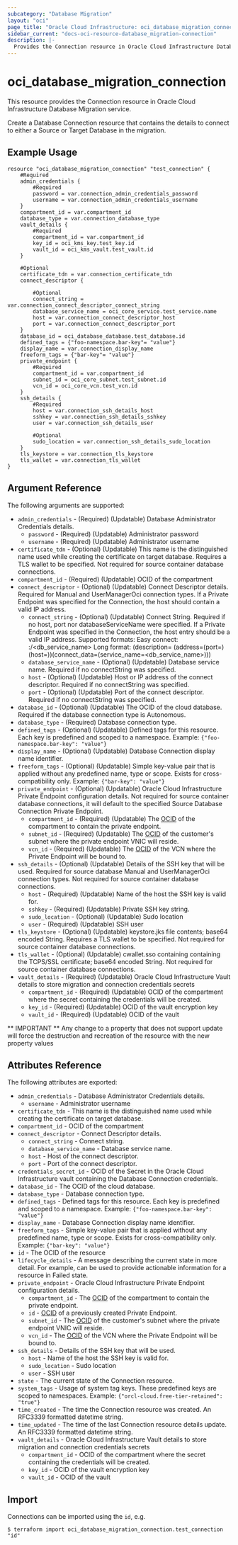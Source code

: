 ```yaml
---
subcategory: "Database Migration"
layout: "oci"
page_title: "Oracle Cloud Infrastructure: oci_database_migration_connection"
sidebar_current: "docs-oci-resource-database_migration-connection"
description: |-
  Provides the Connection resource in Oracle Cloud Infrastructure Database Migration service
---
```


# oci_database_migration_connection
This resource provides the Connection resource in Oracle Cloud Infrastructure Database Migration service.

Create a Database Connection resource that contains the details to connect to either a Source or Target Database
in the migration.

## Example Usage

```hcl
resource "oci_database_migration_connection" "test_connection" {
	#Required
	admin_credentials {
		#Required
		password = var.connection_admin_credentials_password
		username = var.connection_admin_credentials_username
	}
	compartment_id = var.compartment_id
	database_type = var.connection_database_type
	vault_details {
		#Required
		compartment_id = var.compartment_id
		key_id = oci_kms_key.test_key.id
		vault_id = oci_kms_vault.test_vault.id
	}

	#Optional
	certificate_tdn = var.connection_certificate_tdn
	connect_descriptor {

		#Optional
		connect_string = var.connection_connect_descriptor_connect_string
		database_service_name = oci_core_service.test_service.name
		host = var.connection_connect_descriptor_host
		port = var.connection_connect_descriptor_port
	}
	database_id = oci_database_database.test_database.id
	defined_tags = {"foo-namespace.bar-key"= "value"}
	display_name = var.connection_display_name
	freeform_tags = {"bar-key"= "value"}
	private_endpoint {
		#Required
		compartment_id = var.compartment_id
		subnet_id = oci_core_subnet.test_subnet.id
		vcn_id = oci_core_vcn.test_vcn.id
	}
	ssh_details {
		#Required
		host = var.connection_ssh_details_host
		sshkey = var.connection_ssh_details_sshkey
		user = var.connection_ssh_details_user

		#Optional
		sudo_location = var.connection_ssh_details_sudo_location
	}
	tls_keystore = var.connection_tls_keystore
	tls_wallet = var.connection_tls_wallet
}
```

## Argument Reference

The following arguments are supported:

* `admin_credentials` - (Required) (Updatable) Database Administrator Credentials details. 
	* `password` - (Required) (Updatable) Administrator password 
	* `username` - (Required) (Updatable) Administrator username 
* `certificate_tdn` - (Optional) (Updatable) This name is the distinguished name used while creating the certificate on target database. Requires a TLS wallet to be specified. Not required for source container database connections. 
* `compartment_id` - (Required) (Updatable) OCID of the compartment 
* `connect_descriptor` - (Optional) (Updatable) Connect Descriptor details. Required for Manual and UserManagerOci connection types. If a Private Endpoint was specified for the Connection, the host should contain a valid IP address. 
	* `connect_string` - (Optional) (Updatable) Connect String. Required if no host, port nor databaseServiceName were specified. If a Private Endpoint was specified in the Connection, the host entry should be a valid IP address. Supported formats: Easy connect: <host>:<port>/<db_service_name> Long format: (description= (address=(port=<port>)(host=<host>))(connect_data=(service_name=<db_service_name>))) 
	* `database_service_name` - (Optional) (Updatable) Database service name. Required if no connectString was specified. 
	* `host` - (Optional) (Updatable) Host or IP address of the connect descriptor. Required if no connectString was specified. 
	* `port` - (Optional) (Updatable) Port of the connect descriptor. Required if no connectString was specified. 
* `database_id` - (Optional) (Updatable) The OCID of the cloud database. Required if the database connection type is Autonomous. 
* `database_type` - (Required) Database connection type. 
* `defined_tags` - (Optional) (Updatable) Defined tags for this resource. Each key is predefined and scoped to a namespace. Example: `{"foo-namespace.bar-key": "value"}` 
* `display_name` - (Optional) (Updatable) Database Connection display name identifier. 
* `freeform_tags` - (Optional) (Updatable) Simple key-value pair that is applied without any predefined name, type or scope. Exists for cross-compatibility only. Example: `{"bar-key": "value"}` 
* `private_endpoint` - (Optional) (Updatable) Oracle Cloud Infrastructure Private Endpoint configuration details. Not required for source container database connections, it will default to the specified Source Database Connection Private Endpoint. 
	* `compartment_id` - (Required) (Updatable) The [OCID](https://docs.cloud.oracle.com/iaas/Content/General/Concepts/identifiers.htm) of the compartment to contain the private endpoint.  
	* `subnet_id` - (Required) (Updatable) The [OCID](https://docs.cloud.oracle.com/iaas/Content/General/Concepts/identifiers.htm) of the customer's subnet where the private endpoint VNIC will reside. 
	* `vcn_id` - (Required) (Updatable) The [OCID](https://docs.cloud.oracle.com/iaas/Content/General/Concepts/identifiers.htm) of the VCN where the Private Endpoint will be bound to. 
* `ssh_details` - (Optional) (Updatable) Details of the SSH key that will be used. Required for source database Manual and UserManagerOci connection types. Not required for source container database connections. 
	* `host` - (Required) (Updatable) Name of the host the SSH key is valid for. 
	* `sshkey` - (Required) (Updatable) Private SSH key string. 
	* `sudo_location` - (Optional) (Updatable) Sudo location 
	* `user` - (Required) (Updatable) SSH user 
* `tls_keystore` - (Optional) (Updatable) keystore.jks file contents; base64 encoded String. Requires a TLS wallet to be specified. Not required for source container database connections. 
* `tls_wallet` - (Optional) (Updatable) cwallet.sso containing containing the TCPS/SSL certificate; base64 encoded String. Not required for source container database connections. 
* `vault_details` - (Required) (Updatable) Oracle Cloud Infrastructure Vault details to store migration and connection credentials secrets 
	* `compartment_id` - (Required) (Updatable) OCID of the compartment where the secret containing the credentials will be created. 
	* `key_id` - (Required) (Updatable) OCID of the vault encryption key 
	* `vault_id` - (Required) (Updatable) OCID of the vault 


** IMPORTANT **
Any change to a property that does not support update will force the destruction and recreation of the resource with the new property values

## Attributes Reference

The following attributes are exported:

* `admin_credentials` - Database Administrator Credentials details. 
	* `username` - Administrator username 
* `certificate_tdn` - This name is the distinguished name used while creating the certificate on target database. 
* `compartment_id` - OCID of the compartment 
* `connect_descriptor` - Connect Descriptor details. 
	* `connect_string` - Connect string. 
	* `database_service_name` - Database service name. 
	* `host` - Host of the connect descriptor. 
	* `port` - Port of the connect descriptor. 
* `credentials_secret_id` - OCID of the Secret in the Oracle Cloud Infrastructure vault containing the Database Connection credentials. 
* `database_id` - The OCID of the cloud database. 
* `database_type` - Database connection type. 
* `defined_tags` - Defined tags for this resource. Each key is predefined and scoped to a namespace. Example: `{"foo-namespace.bar-key": "value"}` 
* `display_name` - Database Connection display name identifier. 
* `freeform_tags` - Simple key-value pair that is applied without any predefined name, type or scope. Exists for cross-compatibility only. Example: `{"bar-key": "value"}` 
* `id` - The OCID of the resource 
* `lifecycle_details` - A message describing the current state in more detail. For example, can be used to provide actionable information for a resource in Failed state. 
* `private_endpoint` - Oracle Cloud Infrastructure Private Endpoint configuration details. 
	* `compartment_id` - The [OCID](https://docs.cloud.oracle.com/iaas/Content/General/Concepts/identifiers.htm) of the compartment to contain the private endpoint. 
	* `id` - [OCID](https://docs.cloud.oracle.com/iaas/Content/General/Concepts/identifiers.htm) of a previously created Private Endpoint. 
	* `subnet_id` - The [OCID](https://docs.cloud.oracle.com/iaas/Content/General/Concepts/identifiers.htm) of the customer's subnet where the private endpoint VNIC will reside. 
	* `vcn_id` - The [OCID](https://docs.cloud.oracle.com/iaas/Content/General/Concepts/identifiers.htm) of the VCN where the Private Endpoint will be bound to. 
* `ssh_details` - Details of the SSH key that will be used. 
	* `host` - Name of the host the SSH key is valid for. 
	* `sudo_location` - Sudo location 
	* `user` - SSH user 
* `state` - The current state of the Connection resource. 
* `system_tags` - Usage of system tag keys. These predefined keys are scoped to namespaces. Example: `{"orcl-cloud.free-tier-retained": "true"}` 
* `time_created` - The time the Connection resource was created. An RFC3339 formatted datetime string. 
* `time_updated` - The time of the last Connection resource details update. An RFC3339 formatted datetime string. 
* `vault_details` - Oracle Cloud Infrastructure Vault details to store migration and connection credentials secrets 
	* `compartment_id` - OCID of the compartment where the secret containing the credentials will be created. 
	* `key_id` - OCID of the vault encryption key 
	* `vault_id` - OCID of the vault 

## Import

Connections can be imported using the `id`, e.g.

```
$ terraform import oci_database_migration_connection.test_connection "id"
```

